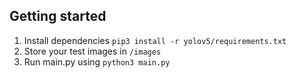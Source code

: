 ## Getting started
1. Install dependencies `pip3 install -r yolov5/requirements.txt`
2. Store your test images in `/images`
3. Run main.py using `python3 main.py`